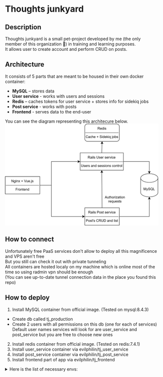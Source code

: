 # Thoughts junkyard
## Description
Thoughts junkyard is a small pet-project developed by me (the only member of this organization 🙂) in training and learning purposes.<br />
It allows user to create account and perform CRUD on posts.

## Architecture
It consists of 5 parts that are meant to be housed in their own docker container:
- **MySQL** – stores data
- **User service** - works with users and sessions
- **Redis** – caches tokens for user service + stores info for sidekiq jobs  
- **Post service** - works with posts
- **Frontend** - serves data to the end-user

You can see the diagram representing this architecure below.<br />
![Architecture diagram](/thoughts_junkyard.svg)

## How to connect
Unfortunately free PaaS services don't allow to deploy all this magnificence and VPS aren't free<br />
But you still can check it out with private tunneling <br />
All containers are hosted localy on my machine which is online most of the time so using radmin vpn should be enough<br />
(You can see up-to-date tunnel connection data in the place you found this repo)

## How to deploy
1. Install MySQL container from official image. (Tested on mysql:8.4.3)
  - Create db called tj_production
  - Create 2 users with all permissions on this db (one for each of services)<br />
Default user names services will look for are user_service and post_service but you are free to choose new ones
2. Install redis container from official image. (Tested on redis:7.4.1)
3. Install user_service container via evilphilin/tj_user_service
4. Install post_service container via evilphilin/tj_post_service
5. Install frontend part of app via evilphilin/tj_frontend

<details> 
  <summary>Here is the list of necessary envs: </summary>
  User service envs:<br />
  RAILS_MASTER_KEY		= <details><summary>Should be received from protected vault and definitely is not under this spoiler </summary>ce004a39bb153e734f09c451388fb966</details><br />
  USER_SERVICE_DATABASE_HOST	=<br />
  USER_SERVICE_DATABASE_PORT	=<br />
  USER_SERVICE_DATABASE_USERNAME	= user_service (default_value)<br />
  USER_SERVICE_DATABASE_PASSWORD	=<br />
  REDIS_URL			= redis://[host]:[port]<br />
  REDIS_JOBS_DB			= /0 (default value)<br />
  REDIS_CACHE_DB			= /1 (default value)<br />
  CORS_ORIGIN_URLS		= http://[host]:[port]<br />
  // Format: url1,url2,url3 ...<br />
  <br />
  Post service envs:<br />
  RAILS_MASTER_KEY		= <details><summary>Should be received from protected vault and definitely is not under this spoiler </summary>fbb89b4d8e1b80ba04eee10f1d2a3ba9</details><br />
  POST_SERVICE_DATABASE_HOST	=<br />
  POST_SERVICE_DATABASE_PORT	=<br />
  POST_SERVICE_DATABASE_USERNAME	= post_service (default_value)<br />
  POST_SERVICE_DATABASE_PASSWORD	=<br />
  USER_SERVICE_URL:		= http://[host]:[port]<br />
  USER_SERVICE_SESSIONS_PATH	= /sessions (default_value)<br />
  CORS_ORIGIN_URLS		= http://[host]:[port]<br />
  // Format: url1,url2,url3 ...<br />

</details>
